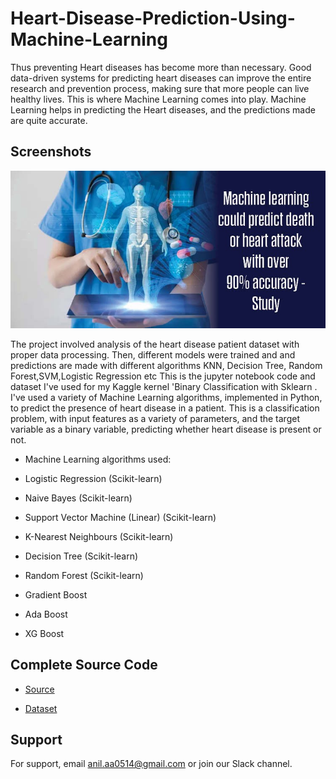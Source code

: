 
# Heart-Disease-Prediction-Using-Machine-Learning


Thus preventing Heart diseases has become more than necessary. Good data-driven systems for predicting heart diseases can improve the entire research and prevention process, making sure that more people can live healthy lives. This is where Machine Learning comes into play. Machine Learning helps in predicting the Heart diseases, and the predictions made are quite accurate.



## Screenshots

![App Screenshot](https://raw.githubusercontent.com/Anil0205/Heart-stroke-predictions/main/Images/1.jpeg)




The project involved analysis of the heart disease patient dataset with proper data processing. Then, different models were trained and and predictions are made with different algorithms KNN, Decision Tree, Random Forest,SVM,Logistic Regression etc This is the jupyter notebook code and dataset I've used for my Kaggle kernel 'Binary Classification with Sklearn .
I've used a variety of Machine Learning algorithms, implemented in Python, to predict the presence of heart disease in a patient. This is a classification problem, with input features as a variety of parameters, and the target variable as a binary variable, predicting whether heart disease is present or not.

- Machine Learning algorithms used:

- Logistic Regression (Scikit-learn)
- Naive Bayes (Scikit-learn)
- Support Vector Machine (Linear) (Scikit-learn)
- K-Nearest Neighbours (Scikit-learn)
- Decision Tree (Scikit-learn)
- Random Forest (Scikit-learn)
- Gradient Boost
- Ada Boost 
- XG Boost






## Complete Source Code

- [Source](https://github.com/Anil0205/Heart-stroke-predictions)








- [Dataset](https://github.com/Anil0205/Heart-stroke-predictions/blob/main/Heart.csv)
## Support

For support, email anil.aa0514@gmail.com or join our Slack channel.

